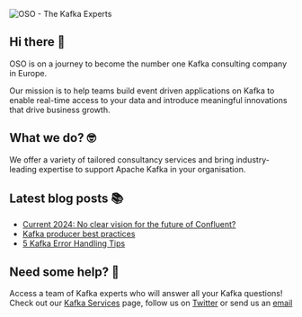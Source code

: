 ![OSO - The Kafka Experts](https://user-images.githubusercontent.com/307475/222356964-8f3e2c6d-46c7-40ee-8a96-22f853ce7b8f.png)

## Hi there 👋
OSO is on a journey to become the number one Kafka consulting company in Europe.

Our mission is to help teams build event driven applications on Kafka to enable real-time access to your data and introduce meaningful innovations that drive business growth. 

## What we do? 🤓
We offer a variety of tailored consultancy services and bring industry-leading expertise to support Apache Kafka in your organisation.

## Latest blog posts 📚
<!-- BLOG-POST-LIST:START -->
- [Current 2024: No clear vision for the future of Confluent?](https://oso.sh/blog/confluent-current-2024/)
- [Kafka producer best practices](https://oso.sh/blog/kafka-producer-best-practices/)
- [5 Kafka Error Handling Tips](https://oso.sh/blog/5-kafka-error-handling-tips/)
<!-- BLOG-POST-LIST:END -->

## Need some help? 🤔
Access a team of Kafka experts who will answer all your Kafka questions! Check out our [Kafka Services](https://oso.sh/kafka-services/) page, follow us on [Twitter](https://twitter.com/osodevops) or send us an [email](mailto:enquiries@oso.sh)
